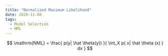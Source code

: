 ```yaml
---
title: "Normalized Maximum Likelihood"
date: 2020-11-08
tags:
  - Model Selection
  - NML
---
```



$$
\mathrm{NML} = \frac{ p(y| \hat \theta(y)) }{ \int_X p( x| \hat \theta (x) ) dx }
$$


